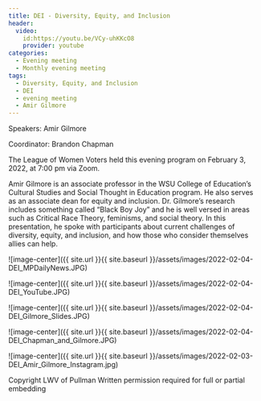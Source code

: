 ```yaml
---
title: DEI - Diversity, Equity, and Inclusion
header:
  video:
    id:https://youtu.be/VCy-uhKKcO8
    provider: youtube
categories:
  - Evening meeting
  - Monthly evening meeting
tags:
  - Diversity, Equity, and Inclusion
  - DEI
  - evening meeting
  - Amir Gilmore
---
```


Speakers: Amir Gilmore 

Coordinator: Brandon Chapman

The League of Women Voters held this evening program on February 3, 2022, at 7:00 pm via Zoom. 

Amir Gilmore is an associate professor in the WSU College of Education’s Cultural Studies and Social Thought in Education program. He also serves as an associate dean for equity and inclusion. Dr. Gilmore’s research includes something called “Black Boy Joy” and he is well versed in areas such as Critical Race Theory, feminisms, and social theory. In this presentation, he spoke with participants about current challenges of diversity, equity, and inclusion, and how those who consider themselves allies can help.

![image-center]({{ site.url }}{{ site.baseurl }}/assets/images/2022-02-04-DEI_MPDailyNews.JPG)

![image-center]({{ site.url }}{{ site.baseurl }}/assets/images/2022-02-04-DEI_YouTube.JPG)

![image-center]({{ site.url }}{{ site.baseurl }}/assets/images/2022-02-04-DEI_Gilmore_Slides.JPG)

![image-center]({{ site.url }}{{ site.baseurl }}/assets/images/2022-02-04-DEI_Chapman_and_Gilmore.JPG)

![image-center]({{ site.url }}{{ site.baseurl }}/assets/images/2022-02-03-DEI_Amir_Gilmore_Instagram.jpg)


Copyright LWV of Pullman
Written permission required for full or partial embedding

<!---change the title to whatever you want the post to be titled
change the ID out to the end of the youtube link https://youtu.be/r61ARK4Qv9c -->
